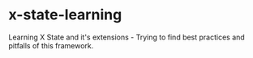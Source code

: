 # x-state-learning
Learning X State and it's extensions - Trying to find best practices and pitfalls of this framework.
